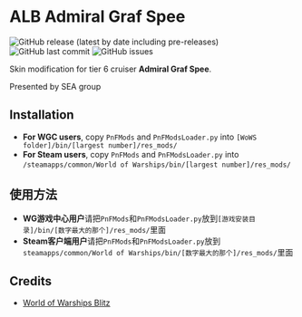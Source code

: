 ﻿# ALB Admiral Graf Spee
 
![GitHub release (latest by date including pre-releases)](https://img.shields.io/github/v/release/SEA-group/ALB-Graf-Spee?include_prereleases)
![GitHub last commit](https://img.shields.io/github/last-commit/SEA-group/ALB-Graf-Spee)
![GitHub issues](https://img.shields.io/github/issues-raw/SEA-group/ALB-Graf-Spee)

Skin modification for tier 6 cruiser **Admiral Graf Spee**. 

Presented by SEA group

## Installation
* **For WGC users**, copy `PnFMods` and `PnFModsLoader.py` into `[WoWS folder]/bin/[largest number]/res_mods/`
* **For Steam users**, copy `PnFMods` and `PnFModsLoader.py` into `/steamapps/common/World of Warships/bin/[largest number]/res_mods/`

## 使用方法
* **WG游戏中心用户**请把`PnFMods`和`PnFModsLoader.py`放到`[游戏安装目录]/bin/[数字最大的那个]/res_mods/`里面
* **Steam客户端用户**请把`PnFMods`和`PnFModsLoader.py`放到`steamapps/common/World of Warships/bin/[数字最大的那个]/res_mods/`里面

## Credits
* [World of Warships Blitz](https://wargaming.com/en/games/wows-blitz)

